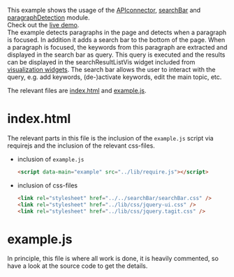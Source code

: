 This example shows the usage of the [APIconnector](../APIconnector.js), [searchBar](../searchBar/searchBar.js) and [paragraphDetection](../paragraphDetection.js) module.  
Check out the [live demo](http://rawgit.com/EEXCESS/c4/master/examples/searchBar_Paragraphs/index.html).  
The example detects paragraphs in the page and detects when a paragraph is focused. In addition it adds a search bar to the bottom of the page. When a paragraph is focused, the keywords from this paragraph are extracted and displayed in the search bar as query. This query is executed and the results can be displayed in the searchResultListVis widget included from [visualization widgets](https://github.com/EEXCESS/visualization-widgets). The search bar allows the user to interact with the query, e.g. add keywords, (de-)activate keywords, edit the main topic, etc.

The relevant files are [index.html](index.html) and [example.js](example.js).
# index.html
The relevant parts in this file is the inclusion of the `example.js` script via requirejs and the inclusion of the relevant css-files.
* inclusion of `example.js`
  ```html
  <script data-main="example" src="../lib/require.js"></script>
  ```
  
* inclusion of css-files
  ```html
  <link rel="stylesheet" href="../../searchBar/searchBar.css" />
  <link rel="stylesheet" href="../lib/css/jquery-ui.css" />
  <link rel="stylesheet" href="../lib/css/jquery.tagit.css" />
  ```
  
# example.js
In principle, this file is where all work is done, it is heavily commented, so have a look at the source code to get the details.

 